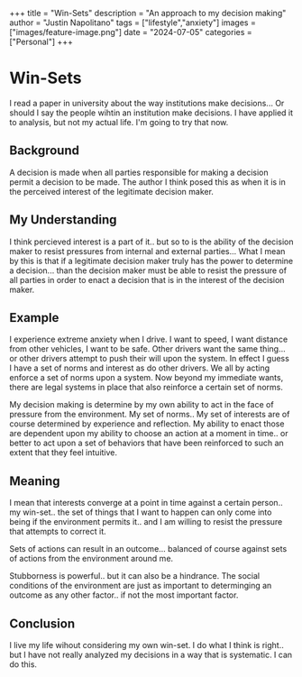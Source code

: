 +++
title =  "Win-Sets"
description = "An approach to my decision making"
author = "Justin Napolitano"
tags = ["lifestyle","anxiety"]
images = ["images/feature-image.png"]
date = "2024-07-05"
categories = ["Personal"]
+++


# Win-Sets

I read a paper in university about the way institutions make decisions... Or should I say the people wihtin an institution make decisions. I have applied it to analysis, but not my actual life. I'm going to try that now. 

## Background

A decision is made when all parties responsible for making a decision permit a decision to be made.  The author I think posed this as when it is in the perceived interest of the legitimate decision maker.

## My Understanding

I think percieved interest is a part of it.. but so to is the ability of the decision maker to resist pressures from internal and external parties... What I mean by this is that if a legitimate decision maker truly has the power to determine a decision... than the decision maker must be able to resist the pressure of all parties in order to enact a decision that is in the interest of the decision maker.

## Example

I experience extreme anxiety when I drive. I want to speed, I want distance from other vehicles, I want to be safe.  Other drivers want the same thing... or other drivers attempt to push their will upon the system. In effect I guess I have a set of norms and interest as do other drivers.  We all by acting enforce a set of norms upon a system.  Now beyond my immediate wants, there are legal systems in place that also reinforce a certain set of norms. 

My decision making is determine by my own ability to act in the face of pressure from the environment. My set of norms.. My set of interests are of course determined by experience and reflection.  My ability to enact those are dependent upon my ability to choose an action at a moment in time.. or better to act upon a set of behaviors that have been reinforced to such an extent that they feel intuitive.  

## Meaning 

I mean that interests converge at a point in time against a certain person.. my win-set.. the set of things that I want to happen can only come into being if the environment permits it.. and I am willing to resist the pressure that attempts to correct it. 

Sets of actions can result in an outcome... balanced of course against sets of actions from the environment around me.  

Stubborness is powerful.. but it can also be a hindrance.  The social conditions of the environment are just as important to determinging an outcome as any other factor.. if not the most important factor.

## Conclusion

I live my life wihout considering my own win-set. I do what I think is right.. but I have not really analyzed my decisions in a way that is systematic. I can do this. 